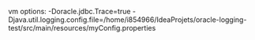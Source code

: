 vm options:
-Doracle.jdbc.Trace=true
-Djava.util.logging.config.file=/home/i854966/IdeaProjets/oracle-logging-test/src/main/resources/myConfig.properties